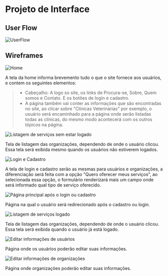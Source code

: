 # Projeto de Interface

## User Flow

![UserFlow](img/userflow.png)

## Wireframes

![Home](img/main-page.png)

A tela da home informa brevemento tudo o que o site fornece aos usuários, e contem os seguintes elementos:

> - Cabeçalho: A logo so site, os links de Procura-se, Sobre, Quem somos e Contato. E os botôes de login e cadastro.
> - A página também vai conter as informações que são encontradas no site, ao clicar sobre "Clínicas Veterinárias" por exemplo, o usuário será encaminhado para a página onde serão listadas todas as clínicas, do mesmo modo acontecerá com os outros tópicos na página.

![Listagem de serviços sem estar logado](img/service-list-not-logged-in.png)

Tela de listagem das organizações, dependendo de onde o usuário clicou. Essa tela será exibida mesmo quando os usuários não estiverem logados.

![Login e Cadastro](img/login.png)

A tela de login e cadastro serão as mesmas para usuários e organizações, a diferenciação será feita com a opção "Quero oferecer meus serviços", ao selecionada essa opção, o formulário renderizará mais um campo onde será informado qual tipo de serviço oferecido.

![Página principal após o login ou cadastro](img/main-page-after-login.png)

Página na qual o usuário será redirecionado após o cadastro ou login.

![Listagem de serviços logado](img/service-list-when-logged.png)

Tela de listagem das organizações, dependendo de onde o usuário clicou. Essa tela será exibida quando o usuário já está logado.

![Editar informações de usuários](img/user-edit-info.png)

Página onde os usuários poderão editar suas informações.

![Editar informações de organizações](img/organization-edit-info.png)

Página onde organizações poderão editar suas informações.
